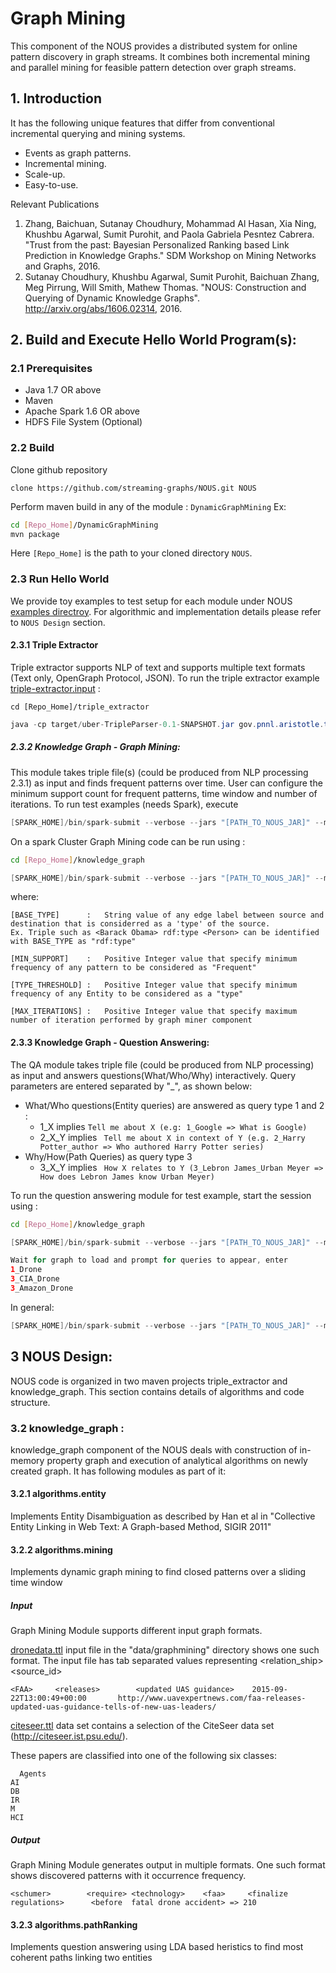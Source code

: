 # Graph Mining
This component of the NOUS provides a distributed system for online pattern
discovery in graph streams. It combines both incremental mining and parallel mining
for feasible pattern detection over graph streams. 

## 1. Introduction	
It has the following unique features that differ from conventional incremental
querying and mining systems.
 * Events as graph patterns.
 * Incremental mining.
 * Scale-up.
 * Easy-to-use.

Relevant Publications

1. Zhang, Baichuan, Sutanay Choudhury, Mohammad Al Hasan, Xia Ning, Khushbu Agarwal, Sumit Purohit, and Paola Gabriela Pesntez Cabrera. "Trust from the past: Bayesian Personalized Ranking based Link Prediction in Knowledge Graphs." SDM Workshop on Mining Networks and Graphs, 2016.
2. Sutanay Choudhury, Khushbu Agarwal, Sumit Purohit,  Baichuan Zhang, Meg Pirrung, Will Smith, Mathew Thomas. "NOUS: Construction and Querying of Dynamic Knowledge Graphs". http://arxiv.org/abs/1606.02314, 2016.

## 2. Build and Execute Hello World Program(s):
### 2.1 Prerequisites
* Java 1.7 OR above
* Maven
* Apache Spark 1.6 OR above
* HDFS File System (Optional)

### 2.2 Build
 Clone github repository 

` clone https://github.com/streaming-graphs/NOUS.git NOUS `

 Perform maven build in any of the module : `DynamicGraphMining` Ex:
 
 ```bash
 cd [Repo_Home]/DynamicGraphMining
 mvn package
 ```
Here `[Repo_Home]` is the path to your cloned directory `NOUS`. 

### 2.3 Run Hello World
We provide toy examples to test setup for each module under NOUS  [examples directroy](https://github.com/streaming-graphs/NOUS/blob/master/examples/). For algorithmic and implementation details please refer to `NOUS Design`  section. 

#### 2.3.1 Triple Extractor
Triple extractor supports NLP of text and supports multiple text formats (Text only, OpenGraph Protocol, JSON). To run the triple extractor example
[triple-extractor.input](https://github.com/streaming-graphs/NOUS/blob/master/examples/triple-extractor/triple-extractor.input) :

`cd [Repo_Home]/triple_extractor`

```java
java -cp target/uber-TripleParser-0.1-SNAPSHOT.jar gov.pnnl.aristotle.text.TripleParser ../examples/triple-extractor/triple-parser.input 
```

##### 2.3.2 Knowledge Graph - Graph Mining: 
This module takes triple file(s) (could be produced from NLP processing 2.3.1)  as input and finds frequent patterns over time. User can configure the minimum support count for frequent patterns, time window and number of iterations.
To run test examples (needs Spark), execute 
```java
[SPARK_HOME]/bin/spark-submit --verbose --jars "[PATH_TO_NOUS_JAR]" --master [SPARK_MASTER]  --class "gov.pnnl.aristotle.algorithms.GraphMiner" target/knowledge_graph-0.1-SNAPSHOT-jar-with-dependencies.jar rdf:type 10 5 3 ../examples/graphmining/dronedata.ttl
```

On a spark Cluster Graph Mining code can be run using :

```bash
cd [Repo_Home]/knowledge_graph
```
```java
[SPARK_HOME]/bin/spark-submit --verbose --jars "[PATH_TO_NOUS_JAR]" --master [SPARK_MASTER]  --class "gov.pnnl.aristotle.algorithms.GraphMiner" [PATH_TO_NOUS_JAR]  [BASE_TYPE] [MIN_SUPPORT] [TYPE_THRESHOLD] [MAX_ITERATIONS] [INPUT_FILE_PATH]
```
where:
```
[BASE_TYPE]      :   String value of any edge label between source and destination that is considerred as a 'type' of the source. 
Ex. Triple such as <Barack Obama> rdf:type <Person> can be identified with BASE_TYPE as "rdf:type"

[MIN_SUPPORT]    :   Positive Integer value that specify minimum frequency of any pattern to be considered as "Frequent"

[TYPE_THRESHOLD] :   Positive Integer value that specify minimum frequency of any Entity to be considered as a "type" 

[MAX_ITERATIONS] :   Positive Integer value that specify maximum number of iteration performed by graph miner component
```

#### 2.3.3 Knowledge Graph - Question Answering:
The QA module takes triple file (could be produced from NLP processing) as input and answers questions(What/Who/Why) interactively. Query parameters are entered separated by "_", as shown below:
* What/Who questions(Entity queries) are answered as query type 1 and 2 :
	* 1_X implies ` Tell me about X (e.g: 1_Google => What is Google) `
  	* 2_X_Y implies ` Tell me about X in context of Y (e.g. 2_Harry Potter_author => Who authored Harry Potter series)`
* Why/How(Path Queries) as query type 3 
  	* 3_X_Y implies ` How X relates to Y (3_Lebron James_Urban Meyer => How does Lebron James know Urban Meyer)`

To run the question answering module for test example, start the session using :
```bash
cd [Repo_Home]/knowledge_graph
```

```java
[SPARK_HOME]/bin/spark-submit --verbose --jars "[PATH_TO_NOUS_JAR]" --master [SPARK_MASTER]  --class "gov.pnnl.aristotle.algorithms.DemoDriver" target/knowledge_graph-0.1-SNAPSHOT-jar-with-dependencies.jar  ../examples/question-answering/search-input.ttl

Wait for graph to load and prompt for queries to appear, enter
1_Drone
3_CIA_Drone
3_Amazon_Drone
```

In general: 
```java
[SPARK_HOME]/bin/spark-submit --verbose --jars "[PATH_TO_NOUS_JAR]" --master [SPARK_MASTER]  --class "gov.pnnl.aristotle.algorithms.DemoDriver" [PATH_TO_NOUS_JAR]  [INPUT_FILE_PATH]
```

## 3 NOUS Design: 

NOUS code is organized in two maven projects triple_extractor and knowledge_graph. This section contains details of algorithms and code structure. 


### 3.2 knowledge_graph : 
knowledge_graph component of the NOUS deals with construction of in-memory property graph and execution of analytical algorithms on newly created graph. It has following modules as part of it:
#### 3.2.1 algorithms.entity 
Implements Entity Disambiguation as described by Han et al in "Collective Entity Linking in Web Text: A Graph-based Method, SIGIR 2011"

#### 3.2.2 algorithms.mining 
Implements dynamic graph mining to find closed patterns over a sliding time window
##### Input
Graph Mining Module supports different input graph formats. 
 
[dronedata.ttl](https://github.com/streaming-graphs/NOUS/blob/master/data/graphmining/dronedata.ttl) input file in the "data/graphmining" directory shows one such format. The input file has tab separated values representing <subject> <relation_ship> <object> <timestamp> <source_id>
 
 `<FAA>     <releases>        <updated UAS guidance>    2015-09-22T13:00:49+00:00       http://www.uavexpertnews.com/faa-releases-updated-uas-guidance-tells-of-new-uas-leaders/`
  
 [citeseer.ttl](https://github.com/streaming-graphs/NOUS/blob/master/data/graphmining/citeseer.lg) data set contains a selection of the CiteSeer data set (http://citeseer.ist.psu.edu/).
 
 These papers are classified into one of the following six classes:

      Agents
 	AI
 	DB
 	IR
 	M
 	HCI

 ##### Output
 
 Graph Mining Module generates output in multiple formats. One such format shows discovered patterns with it occurrence frequency.
 
 `<schumer>        <require> <technology>    <faa>     <finalize regulations>      <before  fatal drone accident> => 210`

#### 3.2.3 algorithms.pathRanking
Implements question answering using LDA based heristics to find most coherent paths linking two entities

